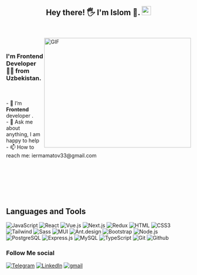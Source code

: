 <p>
  <h2 align="center"> Hey there! 🖐️ I'm Islom 👦. <img src="https://github.com/souvikguria98/souvikguria98/blob/master/Hi.gif" width="25"></h2>
</p>
<br>
<p>
  <img align="right" alt="GIF" src="https://camo.githubusercontent.com/cae12fddd9d6982901d82580bdf321d81fb299141098ca1c2d4891870827bf17/68747470733a2f2f6d69726f2e6d656469756d2e636f6d2f6d61782f313336302f302a37513379765349765f7430696f4a2d5a2e676966" width="400" height="300"/>
</p>
<br>
<h3> I'm Frontend Developer 👨‍💻 from Uzbekistan. </h3>
<br>
<br>
- 🔋  I’m <b> Frontend </b> developer .<br>
- 💬 Ask me about anything, I am happy to help <br>
- 📫 How to reach me: iermamatov33@gmail.com <br>
<br>
<br>
<br>
<br>
<br>
<br>


## Languages and Tools

![JavaScript](https://img.shields.io/badge/-JavaScript-082032?style=for-the-badge&logo=JavaScript&logoColor=#FEC260)
![React](https://img.shields.io/badge/-React-082032?style=for-the-badge&logo=React&logoColor=#61DAFB)
![Vue.js](https://img.shields.io/badge/-Vue.js-082032?style=for-the-badge&logo=Vue.js&logoColor=#3FB27F)
![Next.js](https://img.shields.io/badge/-Next.js-082032?style=for-the-badge&logo=Next.js&logoColor=CC6699)
![Redux](https://img.shields.io/badge/-Redux-082032?style=for-the-badge&logo=Redux&logoColor=CC6699)
![HTML](https://img.shields.io/badge/-HTML5-082032?style=for-the-badge&logo=HTML5&logoColor=#185ADB)
![CSS3](https://img.shields.io/badge/-CSS3-082032?style=for-the-badge&logo=CSS3&logoColor=1572B6)
![Tailwind](https://img.shields.io/badge/-Tailwind-082032?style=for-the-badge&logo=Tailwind&logoColor=#07B0CE)
![Sass](https://img.shields.io/badge/-Sass-082032?style=for-the-badge&logo=Sass&logoColor=CC6699)
![MUI](https://img.shields.io/badge/-MUI-082032?style=for-the-badge&logo=MUI&logoColor=#007FFF)
![Ant.design](https://img.shields.io/badge/-antdesign-082032?style=for-the-badge&logo=antdesign&logoColor=#199FFF)
![Bootstrap](https://img.shields.io/badge/-Bootstrap-082032?style=for-the-badge&logo=Bootstrap&logoColor=#7952B3)
![Node.js](https://img.shields.io/badge/-Node.js-082032?style=for-the-badge&logo=Node.js&logoColor=#3C853C)
![PostgreSQL](https://img.shields.io/badge/-PostgreSQL-082032?style=for-the-badge&logo=PostgreSQL&logoColor=#336791)
![Express.js](https://img.shields.io/badge/-express-082032?style=for-the-badge&logo=express&logoColor=#FFFFFF)
![MySQL](https://img.shields.io/badge/-mysql-082032?style=for-the-badge&logo=mysql&logoColor=#005A85)
![TypeScript](https://img.shields.io/badge/-TypeScript-082032?style=for-the-badge&logo=TypeScript&logoColor=CC6699)
![Git](https://img.shields.io/badge/-Git-082032?style=for-the-badge&logo=Git&logoColor=#F05032)
![Github](https://img.shields.io/badge/-github-082032?style=for-the-badge&logo=github&logoColor=#FFFFFF)



### Follow Me social

[![Telegram](https://img.shields.io/badge/-Telegram-082032?style=for-the-badge&logo=Telegram&logoColor=#26A5E4)](https://t.me/I_E_FD)
[![LinkedIn](https://img.shields.io/badge/-LinkedIn-082032?style=for-the-badge&logo=LinkedIn&logoColor=0A66C2)](https://www.linkedin.com/in/islombek-ermamatov/)
[![gmail](https://img.shields.io/badge/-gmail-082032?style=for-the-badge&logo=gmail&logoColor=red)](https://iermamatov33@gmail.com/)

